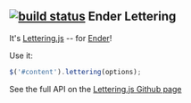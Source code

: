 [![build status](https://secure.travis-ci.org/Calvein/ender-lettering.png)](http://travis-ci.org/Calvein/ender-lettering)
Ender Lettering
-------
It's [Lettering.js](http://letteringjs.com/) -- for [Ender](http://ender.no.de/)!

Use it:

``` js
$('#content').lettering(options);
```

See the full API on the [Lettering.js Github page](https://github.com/davatron5000/Lettering.js/)
